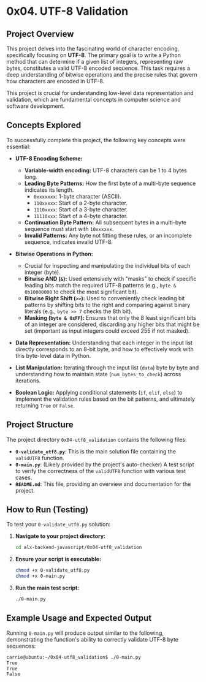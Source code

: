 # 0x04. UTF-8 Validation

## Project Overview

This project delves into the fascinating world of character encoding, specifically focusing on **UTF-8**. The primary goal is to write a Python method that can determine if a given list of integers, representing raw bytes, constitutes a valid UTF-8 encoded sequence. This task requires a deep understanding of bitwise operations and the precise rules that govern how characters are encoded in UTF-8.

This project is crucial for understanding low-level data representation and validation, which are fundamental concepts in computer science and software development.

## Concepts Explored

To successfully complete this project, the following key concepts were essential:

* **UTF-8 Encoding Scheme:**
    * **Variable-width encoding:** UTF-8 characters can be 1 to 4 bytes long.
    * **Leading Byte Patterns:** How the first byte of a multi-byte sequence indicates its length.
        * `0xxxxxxx`: 1-byte character (ASCII).
        * `110xxxxx`: Start of a 2-byte character.
        * `1110xxxx`: Start of a 3-byte character.
        * `11110xxx`: Start of a 4-byte character.
    * **Continuation Byte Pattern:** All subsequent bytes in a multi-byte sequence must start with `10xxxxxx`.
    * **Invalid Patterns:** Any byte not fitting these rules, or an incomplete sequence, indicates invalid UTF-8.

* **Bitwise Operations in Python:**
    * Crucial for inspecting and manipulating the individual bits of each integer (byte).
    * **Bitwise AND (`&`):** Used extensively with "masks" to check if specific leading bits match the required UTF-8 patterns (e.g., `byte & 0b10000000` to check the most significant bit).
    * **Bitwise Right Shift (`>>`):** Used to conveniently check leading bit patterns by shifting bits to the right and comparing against binary literals (e.g., `byte >> 7` checks the 8th bit).
    * **Masking (`byte & 0xFF`):** Ensures that only the 8 least significant bits of an integer are considered, discarding any higher bits that might be set (important as input integers could exceed 255 if not masked).

* **Data Representation:** Understanding that each integer in the input list directly corresponds to an 8-bit byte, and how to effectively work with this byte-level data in Python.

* **List Manipulation:** Iterating through the input list (`data`) byte by byte and understanding how to maintain state (`num_bytes_to_check`) across iterations.

* **Boolean Logic:** Applying conditional statements (`if`, `elif`, `else`) to implement the validation rules based on the bit patterns, and ultimately returning `True` or `False`.

## Project Structure

The project directory `0x04-utf8_validation` contains the following files:

* **`0-validate_utf8.py`**: This is the main solution file containing the `validUTF8` function.
* **`0-main.py`**: (Likely provided by the project's auto-checker) A test script to verify the correctness of the `validUTF8` function with various test cases.
* **`README.md`**: This file, providing an overview and documentation for the project.

## How to Run (Testing)

To test your `0-validate_utf8.py` solution:

1.  **Navigate to your project directory:**
    ```bash
    cd alx-backend-javascript/0x04-utf8_validation
    ```
2.  **Ensure your script is executable:**
    ```bash
    chmod +x 0-validate_utf8.py
    chmod +x 0-main.py
    ```
3.  **Run the main test script:**
    ```bash
    ./0-main.py
    ```

## Example Usage and Expected Output

Running `0-main.py` will produce output similar to the following, demonstrating the function's ability to correctly validate UTF-8 byte sequences:

```bash
carrie@ubuntu:~/0x04-utf8_validation$ ./0-main.py
True
True
False

